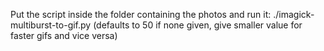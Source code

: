 Put the script inside the folder containing the photos and run it:
./imagick-multiburst-to-gif.py <ticks> (defaults to 50 if none given, give smaller value for faster gifs and vice versa)
